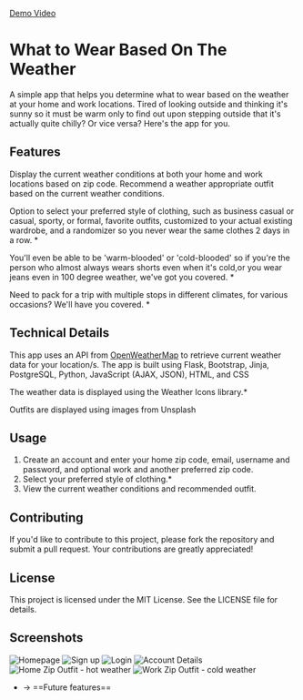 [Demo Video](https://youtu.be/FJjJjRQxAVw)

# What to Wear Based On The Weather


A simple app that helps you determine what to wear based on the weather at your home and work locations.
Tired of looking outside and thinking it's sunny so it must be warm only to find out upon stepping outside 
that it's actually quite chilly? Or vice versa? Here's the app for you.

## Features


Display the current weather conditions at both your home and work locations based on zip code.
Recommend a weather appropriate outfit based on the current weather conditions.

Option to select your preferred style of clothing, such as business casual or casual, sporty, or formal, 
favorite outfits, customized to your actual existing wardrobe, and a randomizer so you never wear the same clothes 2 days in a row. *

You'll even be able to be 'warm-blooded' or 'cold-blooded' so if you're the person who almost always wears shorts even when it's cold,or you wear jeans even in 100 degree weather, we've got you covered. *

Need to pack for a trip with multiple stops in different climates, for various occasions? We'll have you covered. * 

## Technical Details
This app uses an API from [OpenWeatherMap](https://home.openweathermap.org/) to retrieve current weather data for your location/s.
The app is built using Flask, Bootstrap, Jinja, PostgreSQL,  Python, JavaScript (AJAX, JSON), HTML, and CSS

The weather data is displayed using the Weather Icons library.* 

Outfits are displayed using images from Unsplash

## Usage
1. Create an account and enter your home zip code, email, username and password, and optional work and another preferred zip code.
2. Select your preferred style of clothing.*
3. View the current weather conditions and recommended outfit.

## Contributing
If you'd like to contribute to this project, please fork the repository and submit a pull request. Your contributions are greatly appreciated! 

## License
This project is licensed under the MIT License. See the LICENSE file for details.

## Screenshots
![Homepage](Homepage.png)
![Sign up](Signup-Mobile.png)
![Login](Login.png)
![Account Details](User-Account-Mobile.png)
![Home Zip Outfit - hot weather](Home-Zip-Hot-Outfit.png)
![Work Zip Outfit - cold weather](Home-Zip-Cold-Outfit.png)

* -> ==Future features==
